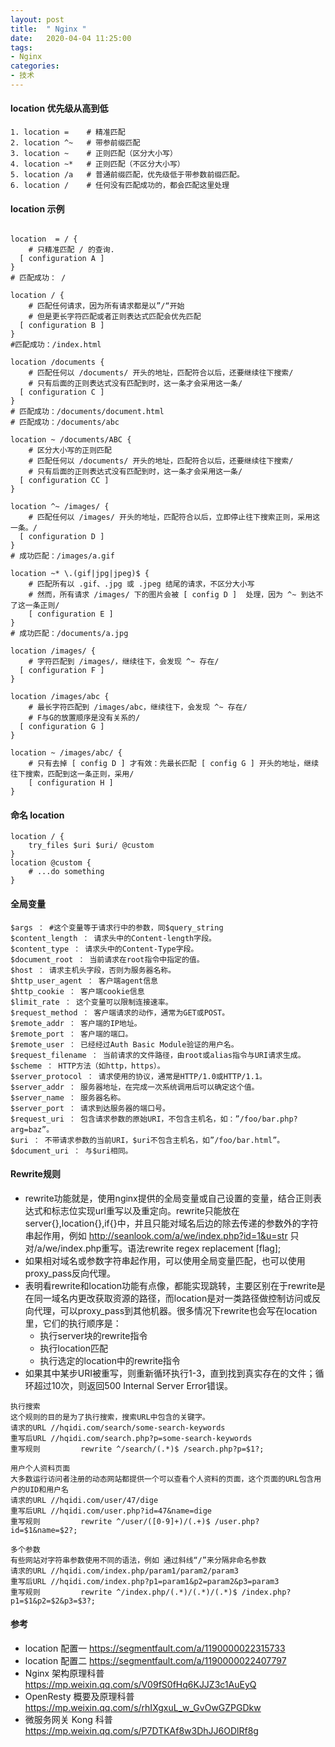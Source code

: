 ```yaml
---
layout: post
title:  " Nginx "
date:   2020-04-04 11:25:00
tags:
- Nginx
categories:
- 技术
---
```

#### location 优先级从高到低
```shell 
1. location =    # 精准匹配
2. location ^~   # 带参前缀匹配
3. location ~    # 正则匹配（区分大小写）
4. location ~*   # 正则匹配（不区分大小写）
5. location /a   # 普通前缀匹配，优先级低于带参数前缀匹配。
6. location /    # 任何没有匹配成功的，都会匹配这里处理
```
#### location 示例
```shell

location  = / {
    # 只精准匹配 / 的查询.
  [ configuration A ] 
}
# 匹配成功： / 

location / {
    # 匹配任何请求，因为所有请求都是以”/“开始
    # 但是更长字符匹配或者正则表达式匹配会优先匹配
  [ configuration B ] 
}
#匹配成功：/index.html

location /documents {
    # 匹配任何以 /documents/ 开头的地址，匹配符合以后，还要继续往下搜索/
    # 只有后面的正则表达式没有匹配到时，这一条才会采用这一条/
  [ configuration C ] 
}
# 匹配成功：/documents/document.html
# 匹配成功：/documents/abc

location ~ /documents/ABC {
    # 区分大小写的正则匹配
    # 匹配任何以 /documents/ 开头的地址，匹配符合以后，还要继续往下搜索/
    # 只有后面的正则表达式没有匹配到时，这一条才会采用这一条/
  [ configuration CC ] 
}

location ^~ /images/ {
    # 匹配任何以 /images/ 开头的地址，匹配符合以后，立即停止往下搜索正则，采用这一条。/
  [ configuration D ] 
}
# 成功匹配：/images/a.gif

location ~* \.(gif|jpg|jpeg)$ {
    # 匹配所有以 .gif、.jpg 或 .jpeg 结尾的请求，不区分大小写
    # 然而，所有请求 /images/ 下的图片会被 [ config D ]  处理，因为 ^~ 到达不了这一条正则/
    [ configuration E ] 
}
# 成功匹配：/documents/a.jpg

location /images/ {
    # 字符匹配到 /images/，继续往下，会发现 ^~ 存在/
  [ configuration F ] 
}

location /images/abc {
    # 最长字符匹配到 /images/abc，继续往下，会发现 ^~ 存在/
    # F与G的放置顺序是没有关系的/
  [ configuration G ] 
}

location ~ /images/abc/ {
    # 只有去掉 [ config D ] 才有效：先最长匹配 [ config G ] 开头的地址，继续往下搜索，匹配到这一条正则，采用/
    [ configuration H ] 
}
```
#### 命名 location
```shell 
location / {
    try_files $uri $uri/ @custom
}
location @custom {
    # ...do something
}
```
#### 全局变量
```shell
$args ： #这个变量等于请求行中的参数，同$query_string
$content_length ： 请求头中的Content-length字段。
$content_type ： 请求头中的Content-Type字段。
$document_root ： 当前请求在root指令中指定的值。
$host ： 请求主机头字段，否则为服务器名称。
$http_user_agent ： 客户端agent信息
$http_cookie ： 客户端cookie信息
$limit_rate ： 这个变量可以限制连接速率。
$request_method ： 客户端请求的动作，通常为GET或POST。
$remote_addr ： 客户端的IP地址。
$remote_port ： 客户端的端口。
$remote_user ： 已经经过Auth Basic Module验证的用户名。
$request_filename ： 当前请求的文件路径，由root或alias指令与URI请求生成。
$scheme ： HTTP方法（如http，https）。
$server_protocol ： 请求使用的协议，通常是HTTP/1.0或HTTP/1.1。
$server_addr ： 服务器地址，在完成一次系统调用后可以确定这个值。
$server_name ： 服务器名称。
$server_port ： 请求到达服务器的端口号。
$request_uri ： 包含请求参数的原始URI，不包含主机名，如：”/foo/bar.php?arg=baz”。
$uri ： 不带请求参数的当前URI，$uri不包含主机名，如”/foo/bar.html”。
$document_uri ： 与$uri相同。
```
#### Rewrite规则
- rewrite功能就是，使用nginx提供的全局变量或自己设置的变量，结合正则表达式和标志位实现url重写以及重定向。rewrite只能放在server{},location{},if{}中，并且只能对域名后边的除去传递的参数外的字符串起作用，例如 http://seanlook.com/a/we/index.php?id=1&u=str 只对/a/we/index.php重写。语法rewrite regex replacement [flag];
- 如果相对域名或参数字符串起作用，可以使用全局变量匹配，也可以使用proxy_pass反向代理。
- 表明看rewrite和location功能有点像，都能实现跳转，主要区别在于rewrite是在同一域名内更改获取资源的路径，而location是对一类路径做控制访问或反向代理，可以proxy_pass到其他机器。很多情况下rewrite也会写在location里，它们的执行顺序是：
    - 执行server块的rewrite指令
    - 执行location匹配
    - 执行选定的location中的rewrite指令
- 如果其中某步URI被重写，则重新循环执行1-3，直到找到真实存在的文件；循环超过10次，则返回500 Internal Server Error错误。    

```shell
执行搜索
这个规则的目的是为了执行搜索，搜索URL中包含的关键字。
请求的URL //hqidi.com/search/some-search-keywords
重写后URL //hqidi.com/search.php?p=some-search-keywords
重写规则         rewrite ^/search/(.*)$ /search.php?p=$1?;

用户个人资料页面
大多数运行访问者注册的动态网站都提供一个可以查看个人资料的页面，这个页面的URL包含用户的UID和用户名
请求的URL //hqidi.com/user/47/dige
重写后URL //hqidi.com/user.php?id=47&name=dige
重写规则         rewrite ^/user/([0-9]+)/(.+)$ /user.php?id=$1&name=$2?;

多个参数
有些网站对字符串参数使用不同的语法，例如 通过斜线“/”来分隔非命名参数
请求的URL //hqidi.com/index.php/param1/param2/param3
重写后URL //hqidi.com/index.php?p1=param1&p2=param2&p3=param3
重写规则         rewrite ^/index.php/(.*)/(.*)/(.*)$ /index.php?p1=$1&p2=$2&p3=$3?;
```

#### 参考
- location 配置一 <https://segmentfault.com/a/1190000022315733>
- location 配置二 <https://segmentfault.com/a/1190000022407797>
- Nginx 架构原理科普 <https://mp.weixin.qq.com/s/V09fS0fHq6KJJZ3c1AuEyQ>
- OpenResty 概要及原理科普 <https://mp.weixin.qq.com/s/rhIXgxuL_w_GvOwGZPGDkw>
- 微服务网关 Kong 科普 <https://mp.weixin.qq.com/s/P7DTKAf8w3DhJJ6ODlRf8g>